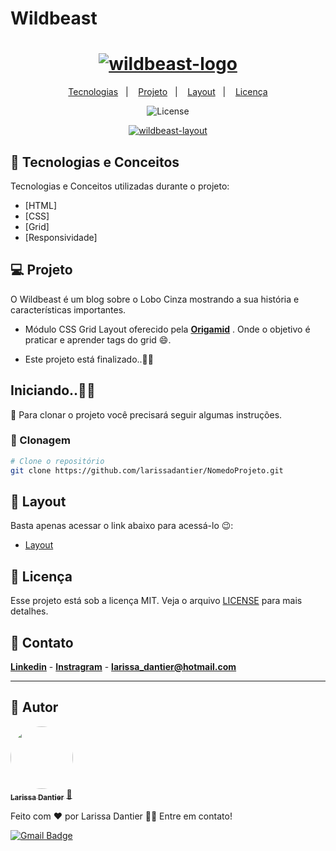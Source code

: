 # Wildbeast
 <h1 align="center">
    <a href="https://imgbb.com/"><img src="https://i.ibb.co/zGz1PnB/wildbeast-1.png" alt="wildbeast-logo" border="0"></a>
</h1>

<p align="center">
  <a href="#-tecnologias">Tecnologias</a>&nbsp;&nbsp;&nbsp;|&nbsp;&nbsp;&nbsp;
  <a href="#-projeto">Projeto</a>&nbsp;&nbsp;&nbsp;|&nbsp;&nbsp;&nbsp;
  <a href="#-layout">Layout</a>&nbsp;&nbsp;&nbsp;|&nbsp;&nbsp;&nbsp;
  <a href="#memo-licença">Licença</a>
</p>

<p align="center">
    <img  src="https://img.shields.io/static/v1?label=license&message=MIT&color=8257E6&labelColor=121214" alt="License">
</p>

<p align="center">
    <a href="https://ibb.co/txSVFKH"><img src="https://i.ibb.co/dLS8xMf/wildbeast.jpg" alt="wildbeast-layout" border="0"></a>
</p>

## 🚀 Tecnologias e Conceitos

Tecnologias e Conceitos utilizadas durante o projeto:

- [HTML]
- [CSS]
- [Grid]
- [Responsividade]

## 💻 Projeto

O Wildbeast é um blog sobre o Lobo Cinza mostrando a sua história e características importantes.

- Módulo CSS Grid Layout oferecido pela **[Origamid](https://www.origamid.com)** . Onde o objetivo é praticar e aprender tags do grid 😄. 

- Este projeto está finalizado..🐱‍👤

## Iniciando..🐱‍🏍

📖 Para clonar o projeto você precisará seguir algumas instruções.

### 📂 Clonagem 
```bash
# Clone o repositório
git clone https://github.com/larissadantier/NomedoProjeto.git

```
## 🔖 Layout

Basta apenas acessar o link abaixo para acessá-lo 😉:

- [Layout]() 

## 📝 Licença

Esse projeto está sob a licença MIT. Veja o arquivo [LICENSE](LICENSE) para mais detalhes.

## 🧾 Contato

**[Linkedin](https://www.linkedin.com/in/larissa-dantier-858b1884/)** - **[Instragram](https://www.instagram.com/larissa.dantier/?hl=pt)** - **larissa_dantier@hotmail.com**

---
## 👀 Autor
<a href="https://app.rocketseat.com.br/me/larissa-ruthyle-1566474771">
 <img style="border-radius: 100%;" src="https://avatars3.githubusercontent.com/u/61429963?s=400&u=0182f2fa598437842398e2f08f5dc6622df0b432&v=4" width="100px;" alt=""/>
 <br />
 <sub><b>Larissa Dantier</b></sub></a> <a href="https://app.rocketseat.com.br/me/larissa-ruthyle-1566474771" title="Rocketseat">🚀</a>


Feito com ❤️ por Larissa Dantier 👋🏽 Entre em contato!

[![Gmail Badge](https://img.shields.io/badge/-larissa_dantier@hotmail.com-c14438?style=flat-square&logo=Gmail&logoColor=white&link=mailto:larissa_dantier@hotmail.com)](mailto:larissa_dantier@hotmail.com)


